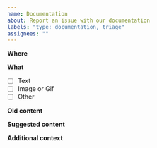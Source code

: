 ```yaml
---
name: Documentation
about: Report an issue with our documentation
labels: "type: documentation, triage"
assignees: ""
---
```


<!--
  - Thanks for helping us improve our developer site documentation!
  - Use this template to describe issues with the content at
  - developers.google.com/blockly/guides
  -->

**Where**

<!-- A link to the page with the documentation you want us to update.
  -  More specific is better.  If no page exists, describe what the page
  -  should be, and where.
  -->

**What**

<!-- What kind of content is it?
  -  Check a box with an 'x' between the brackets: [x]
  -->

- [ ] Text
- [ ] Image or Gif
- [ ] Other

**Old content**

<!-- What the documentation currently says -->

**Suggested content**

<!-- Your suggestion for improved documentation -->

**Additional context**

<!-- Add any other context about the problem here.
  -  If this is related to a specific pull request, link to it.
  -->
